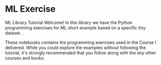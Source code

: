 # ML Exercise
ML Library Tutorial
Welcome! In this library we have the Python programming exercises for ML short example based on a specific tiny dataset. .

These notebooks contains the programming exercises used in the Course I delivered. While you could explore the examples without following the tutorial, it's strongly recommended that you follow along with the any other courses and books.
